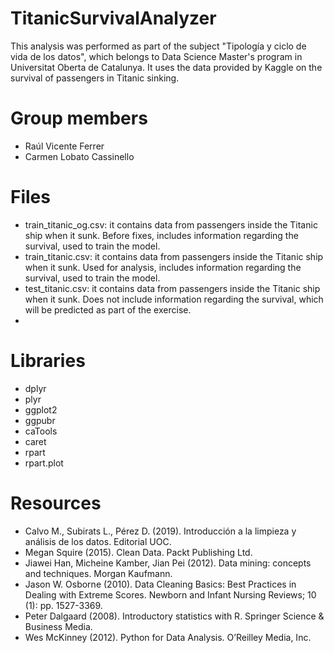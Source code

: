 # TitanicSurvivalAnalyzer
This analysis was performed as part of the subject "Tipología y ciclo de vida de los datos", which belongs to Data Science Master's program in Universitat Oberta de Catalunya. It uses the data provided by Kaggle on the survival of passengers in Titanic sinking.

# Group members
- Raúl Vicente Ferrer
- Carmen Lobato Cassinello

# Files

- train_titanic_og.csv: it contains data from passengers inside the Titanic ship when it sunk. Before fixes, includes information regarding the survival, used to train the model.
- train_titanic.csv: it contains data from passengers inside the Titanic ship when it sunk. Used for analysis, includes information regarding the survival, used to train the model.
- test_titanic.csv: it contains data from passengers inside the Titanic ship when it sunk. Does not include information regarding the survival, which will be predicted as part of the exercise.
- 

# Libraries
- dplyr
- plyr
- ggplot2
- ggpubr
- caTools
- caret
- rpart
- rpart.plot

# Resources
- Calvo M., Subirats L., Pérez D. (2019). Introducción a la limpieza y análisis de los datos. Editorial UOC.
- Megan Squire (2015). Clean Data. Packt Publishing Ltd.
- Jiawei Han, Micheine Kamber, Jian Pei (2012). Data mining: concepts and techniques. Morgan Kaufmann.
- Jason W. Osborne (2010). Data Cleaning Basics: Best Practices in Dealing with Extreme Scores. Newborn and Infant Nursing Reviews; 10 (1): pp. 1527-3369.
- Peter Dalgaard (2008). Introductory statistics with R. Springer Science & Business Media.
- Wes McKinney (2012). Python for Data Analysis. O’Reilley Media, Inc.
